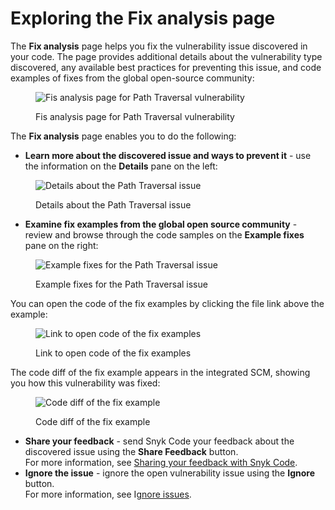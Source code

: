 # Exploring the Fix analysis page

The **Fix analysis** page helps you fix the vulnerability issue discovered in your code. The page provides additional details about the vulnerability type discovered, any available best practices for preventing this issue, and code examples of fixes from the global open-source community:

<figure><img src="../../../../.gitbook/assets/Snyk Code - Results - Issues - Fix analysis page - 2.png" alt="Fis analysis page for Path Traversal vulnerability"><figcaption><p>Fis analysis page for Path Traversal vulnerability</p></figcaption></figure>

The **Fix analysis** page enables you to do the following:

* **Learn more about the discovered issue and ways to prevent it** - use the information on the **Details** pane on the left:

<figure><img src="../../../../.gitbook/assets/Snyk Code - Results - Issues - Fix analysis page - Details pane.png" alt="Details about the Path Traversal issue"><figcaption><p>Details about the Path Traversal issue</p></figcaption></figure>

* **Examine fix examples from the global open source community** - review and browse through the code samples on the **Example fixes** pane on the right:

<figure><img src="../../../../.gitbook/assets/Snyk Code - Results - Issues - Fix analysis page - Examples pane.png" alt="Example fixes for the Path Traversal issue"><figcaption><p>Example fixes for the Path Traversal issue</p></figcaption></figure>

You can open the code of the fix examples by clicking the file link above the example:

<figure><img src="../../../../.gitbook/assets/Snyk Code - Results - Issues - Fix analysis page - Examples pane - link to code.png" alt="Link to open code of the fix examples"><figcaption><p>Link to open code of the fix examples</p></figcaption></figure>

The code diff of the fix example appears in the integrated SCM, showing you how this vulnerability was fixed:

<figure><img src="../../../../.gitbook/assets/Snyk Code - Results - Issues - Fix analysis page - Examples pane - link - code.png" alt="Code diff of the fix example"><figcaption><p>Code diff of the fix example</p></figcaption></figure>

* **Share your feedback** - send Snyk Code your feedback about the discovered issue using the **Share Feedback** button.\
  For more information, see [Sharing your feedback with Snyk Code](../sharing-your-feedback-with-snyk-code.md).
* **Ignore the issue** - ignore the open vulnerability issue using the **Ignore** button.\
  For more information, see I[gnore issues](../../../../manage-issues/priorities-for-fixing-issues/ignore-issues.md).
